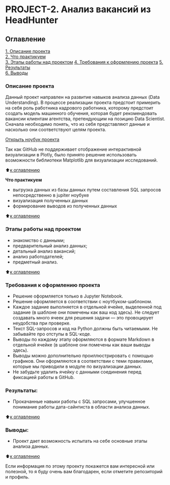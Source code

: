 # PROJECT-2. Анализ вакансий из HeadHunter

## Оглавление  
[1. Описание проекта](#Описание-проекта)  
[2. Что практикуем](#Что-практикуем)  
[3. Этапы работы над проектом](#Этапы-работы-над-проектом) 
[4. Требования к оформлению проекта](#Требования-к-оформлению-проекта) 
[5. Результаты](#Результаты)    
[6. Выводы](#Выводы) 

### Описание проекта    
 Данный проект направлен на развитие навыков анализа данных (Data Understanding). В процессе реализации проекта предстоит примерить на себя роль работника кадрового работника, которому предстоит создать модель машинного обучения, которая будет рекомендовать вакансии клиентам агентства, претендующим на позицию Data Scientist. Сначала необходимо понять, что из себя представляют данные и насколько они соответствуют целям проекта.

[Открыть ноубук проекта](https://github.com/DenisBaburin/ds_school_148/blob/main/DS_school/PROJECT-2_Анализ%20вакансий%20из%20HeadHunter/Project_2_Ноутбук_шаблон.ipynb)

Так как GitHub не поддерживает отображение интерактивной визуализации в Plotly, было принято решение использовать возможности библиотеки Matplotlib для визуализации исследований.

:arrow_up:[к оглавлению](#Оглавление)

**Что практикуем**     
 - выгрузка данных из базы данных путем составления SQL запросов непосредственно в jupiter ноубуке
 - визуализация полученных данных
 - формирование выводов из полученных данных
  
:arrow_up:[к оглавлению](#Оглавление)

### Этапы работы над проектом  
 - знакомство с данными;
 - предварительный анализ данных;
 - детальный анализ вакансий;
 - анализ работодателей;
 - предметный анализ.

:arrow_up:[к оглавлению](#Оглавление)

### Требования к оформлению проекта
 - Решение оформляется только в Jupyter Notebook.
 - Решение оформляется в соответствии с ноутбуком-шаблоном.
 - Каждое задание выполняется в отдельной ячейке, выделенной под задание (в шаблоне они помечены как ваш код здесь). Не следует создавать много ячеек для решения задачи — это провоцирует неудобства при проверке.
 - Текст SQL-запросов и код на Python должны быть читаемыми. Не забывайте про отступы в SQL-коде.
 - Выводы по каждому этапу оформляются в формате Markdown в отдельной ячейке (в шаблоне они помечены как ваши выводы здесь).
 - Выводы можно дополнительно проиллюстрировать с помощью графиков. Они оформляются в соответствии с теми правилами, которые мы приводили в модуле по визуализации данных.
 - Не забудьте удалить ячейку с данными соединения перед фиксацией работы в GitHub.

### Результаты:  
 - Прокачанные навыки работы с SQL запросами, улучшенное понимание работы дата-сайнтиста в области анализа данных.

:arrow_up:[к оглавлению](#Оглавление)

### Выводы:  
 - Проект дает возможность испытать на себе основные этапы анализа данных.

:arrow_up:[к оглавлению](#Оглавление)


Если информация по этому проекту покажется вам интересной или полезной, то я буду очень вам благодарен, если отметите репозиторий и профиль.